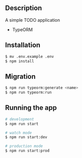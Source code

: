 ## Description

A simple TODO application
* TypeORM

## Installation

```bash
$ mv .env.example .env
$ npm install
```
## Migration

```bash
$ npm run typeorm:generate <name>
$ npm run typeorm:run
```
## Running the app

```bash
# development
$ npm run start

# watch mode
$ npm run start:dev

# production mode
$ npm run start:prod
